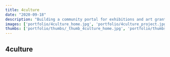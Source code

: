 ```yaml
---
title: 4culture
date: "2020-09-18"
description: "Building a community portal for exhibitions and art grant funding for Seattle artists"
images: ['portfolio/4culture_home.jpg', 'portfolio/4culture_project.jpg', 'portfolio/4culture_apply.jpg']
thumbs: ['portfolio/thumbs/_thumb_4culture_home.jpg', 'portfolio/thumbs/_thumb_4culture_project.jpg', 'portfolio/thumbs/_thumb_4culture_apply.jpg']
---
```


## 4culture
